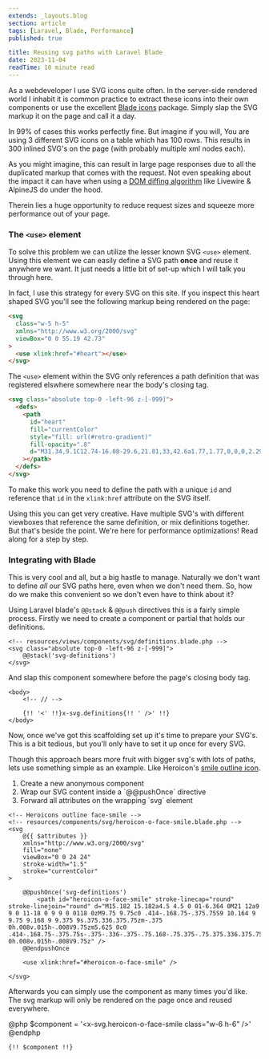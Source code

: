 ```yaml
---
extends: _layouts.blog
section: article
tags: [Laravel, Blade, Performance]
published: true

title: Reusing svg paths with Laravel Blade
date: 2023-11-04
readTime: 10 minute read
---
```


As a webdeveloper I use SVG icons quite often.
In the server-side rendered world I inhabit it is common practice to extract these icons into their own components or use the excellent [Blade icons](https://blade-ui-kit.com/blade-icons) package. Simply slap the SVG markup it on the page and call it a day.

In 99% of cases this works perfectly fine. But imagine if you will, You are using 3 different SVG icons on a table which has 100 rows. This results in 300 inlined SVG's on the page (with probably multiple xml nodes each).

As you might imagine, this can result in large page responses due to all the duplicated markup that comes with the request. Not even speaking about the impact it can have when using a [DOM diffing algorithm](https://livewire.laravel.com/docs/morphing#how-morphing-works) like Livewire & AlpineJS do under the hood.

Therein lies a huge opportunity to reduce request sizes and squeeze more performance out of your page.

<!-- ### Measuring performance impact

For example; Measured on a Macbook Pro (Apple M2 Max) Using _3000_ svg's containing only _3_ path nodes each we see browser timings increase dramatically.

|              | With svg definitions | Without svg definitions |
| ------------ | -------------------- | ----------------------- |
| Blade render | **40ms**             | **10ms**                |
| DOM morphing | **734ms**            | **43ms**                |
| Memory usage | **1.4mb**            | **0.3mb**               |

Heck that makes quite a big difference! Free performance? I'm all about that shit. Let's dive right in. -->

### The `<use>` element

To solve this problem we can utilize the lesser known SVG `<use>` element. Using this element we can easily define a SVG path **once** and reuse it anywhere we want. It just needs a little bit of set-up which I will talk you through here.

<p>
    In fact, I use this strategy for every SVG on this site. If you inspect this heart shaped SVG <x-svg.heart class="inline w-5 h-5 mx-1"/> you'll see the following markup being rendered on the page:
</p>

```html
<svg
  class="w-5 h-5"
  xmlns="http://www.w3.org/2000/svg"
  viewBox="0 0 55.19 42.73"
>
  <use xlink:href="#heart"></use>
</svg>
```

The `<use>` element within the SVG only references a path definition that was registered elswhere somewhere near the body's closing tag.

```html
<svg class="absolute top-0 -left-96 z-[-999]">
  <defs>
    <path
      id="heart"
      fill="currentColor"
      style="fill: url(#retro-gradient)"
      fill-opacity=".8"
      d="M31.34,9.1C12.74-16.08-29.6,21.81,33,42.6a1.77,1.77,0,0,0,2.29-.93A2.29,2.29,0,0,0,35,40.22c4.72-.09,17.11-19.13,19.16-23.8C59.88-3.24,39.68-4.69,31.34,9.1Zm20.08,3.63c-3,9.78-11.05,17.12-16.91,25.29a1.53,1.53,0,0,0-.28,1.29c-1.62-1.21-4.69-1.57-6.14-2.67-9-3.58-18.06-8.45-23.14-17C-2.38,4.12,25.25-.61,29.45,12.55c-3.06,5.94,2.52,7.94,2.28,4.21a4.3,4.3,0,0,0,1.45-4.28C37.75,3.67,52.82-2.28,51.42,12.73Z"
    ></path>
  </defs>
</svg>
```

To make this work you need to define the path with a unique `id` and reference that `id` in the `xlink:href` attribute on the SVG itself.

Using this you can get very creative. Have multiple SVG's with different viewboxes that reference the same definition, or mix definitions together. But that's beside the point. We're here for performance optimizations! Read along for a step by step.

### Integrating with Blade

This is very cool and all, but a big hastle to manage. Naturally we don't want to define _all_ our SVG paths here, even when we don't need them.
So, how do we make this convenient so we don't even have to think about it?

Using Laravel blade's `@@stack` & `@@push` directives this is a fairly simple process. Firstly we need to create a component or partial that holds our definitions.

```blade
<!-- resources/views/components/svg/definitions.blade.php -->
<svg class="absolute top-0 -left-96 z-[-999]">
    @@stack('svg-definitions')
</svg>
```

And slap this component somewhere before the page's closing body tag.

```blade
<body>
    <!-- // -->

    {!! '<' !!}x-svg.definitions{!! ' />' !!}
</body>
```

Now, once we've got this scaffolding set up it's time to prepare your SVG's. This is a bit tedious, but you'll only have to set it up once for every SVG.

Though this approach bears more fruit with bigger svg's with lots of paths, lets use something simple as an example. Like Heroicon's [smile outline icon](https://github.com/tailwindlabs/heroicons/blob/master/src/24/outline/face-smile.svg).

<ol>
    <li>Create a new anonymous component</li>
    <li>Wrap our SVG content inside a `@@pushOnce` directive</li>
    <li>Forward all attributes on the wrapping `svg` element</li>
</ol>

```blade
<!-- Heroicons outline face-smile -->
<!-- resources/components/svg/heroicon-o-face-smile.blade.php -->
<svg
    @{{ $attributes }}
    xmlns="http://www.w3.org/2000/svg"
    fill="none"
    viewBox="0 0 24 24"
    stroke-width="1.5"
    stroke="currentColor"
>

    @@pushOnce('svg-definitions')
        <path id="heroicon-o-face-smile" stroke-linecap="round" stroke-linejoin="round" d="M15.182 15.182a4.5 4.5 0 01-6.364 0M21 12a9 9 0 11-18 0 9 9 0 0118 0zM9.75 9.75c0 .414-.168.75-.375.75S9 10.164 9 9.75 9.168 9 9.375 9s.375.336.375.75zm-.375 0h.008v.015h-.008V9.75zm5.625 0c0 .414-.168.75-.375.75s-.375-.336-.375-.75.168-.75.375-.75.375.336.375.75zm-.375 0h.008v.015h-.008V9.75z" />
    @@endpushOnce

    <use xlink:href="#heroicon-o-face-smile" />

</svg>
```

Afterwards you can simply use the component as many times you'd like. The svg markup will only be rendered on the page once and reused everywhere.

@php $component = '<x-svg.heroicon-o-face-smile class="w-6 h-6" />' @endphp

```blade
{!! $component !!}
```
